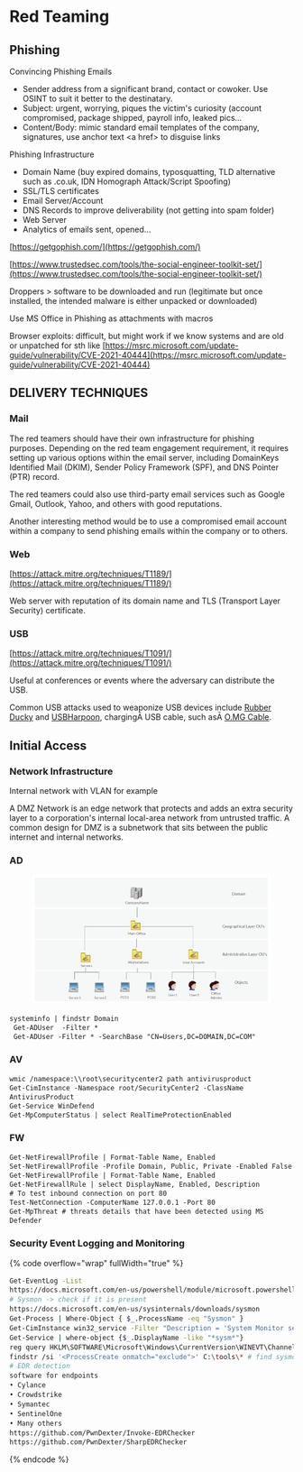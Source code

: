 # Red Teaming

## Phishing

Convincing Phishing Emails

* Sender address from a significant brand, contact or cowoker. Use OSINT to suit it better to the destinatary.
* Subject: urgent, worrying, piques the victim's curiosity (account compromised, package shipped, payroll info, leaked pics...
* Content/Body: mimic standard email templates of the company, signatures, use anchor text \<a href> to disguise links

Phishing Infrastructure

* Domain Name (buy expired domains, typosquatting, TLD alternative such as .co.uk, IDN Homograph Attack/Script Spoofing)
* SSL/TLS certificates
* Email Server/Account
* DNS Records to improve deliverability (not getting into spam folder)
* Web Server
* Analytics of emails sent, opened...

[https://getgophish.com/](https://getgophish.com/)

[https://www.trustedsec.com/tools/the-social-engineer-toolkit-set/](https://www.trustedsec.com/tools/the-social-engineer-toolkit-set/)

Droppers > software to be downloaded and run (legitimate but once installed, the intended malware is either unpacked or downloaded)

Use MS Office in Phishing as attachments with macros

Browser exploits: difficult, but might work if we know systems and are old or unpatched for sth like [https://msrc.microsoft.com/update-guide/vulnerability/CVE-2021-40444](https://msrc.microsoft.com/update-guide/vulnerability/CVE-2021-40444)

## DELIVERY TECHNIQUES

### Mail

The red teamers should have their own infrastructure for phishing purposes. Depending on the red team engagement requirement, it requires setting up various options within the email server, including DomainKeys Identified Mail (DKIM), Sender Policy Framework (SPF), and DNS Pointer (PTR) record.

The red teamers could also use third-party email services such as Google Gmail, Outlook, Yahoo, and others with good reputations.

Another interesting method would be to use a compromised email account within a company to send phishing emails within the company or to others.

### Web

[https://attack.mitre.org/techniques/T1189/](https://attack.mitre.org/techniques/T1189/)

Web server with reputation of its domain name and TLS (Transport Layer Security) certificate.

### USB

[https://attack.mitre.org/techniques/T1091/](https://attack.mitre.org/techniques/T1091/)

Useful at conferences or events where the adversary can distribute the USB.

Common USB attacks used to weaponize USB devices include [Rubber Ducky](https://shop.hak5.org/products/usb-rubber-ducky-deluxe) and [USBHarpoon](https://www.minitool.com/news/usbharpoon.html), chargingĀ USB cable, such asĀ [O.MG Cable](https://shop.hak5.org/products/omg-cable).

## Initial Access

### Network Infrastructure

Internal network with VLAN for example

A DMZ Network is an edge network that protects and adds an extra security layer to a corporation's internal local-area network from untrusted traffic. A common design for DMZ is a subnetwork that sits between the public internet and internal networks.

### AD

<figure><img src="../.gitbook/assets/image (136).png" alt=""><figcaption></figcaption></figure>

```
systeminfo | findstr Domain
 Get-ADUser  -Filter *
 Get-ADUser -Filter * -SearchBase "CN=Users,DC=DOMAIN,DC=COM"
```

### AV

```
wmic /namespace:\\root\securitycenter2 path antivirusproduct
Get-CimInstance -Namespace root/SecurityCenter2 -ClassName AntivirusProduct
Get-Service WinDefend
Get-MpComputerStatus | select RealTimeProtectionEnabled
```

### FW

```
Get-NetFirewallProfile | Format-Table Name, Enabled
Set-NetFirewallProfile -Profile Domain, Public, Private -Enabled False
Get-NetFirewallProfile | Format-Table Name, Enabled
Get-NetFirewallRule | select DisplayName, Enabled, Description
# To test inbound connection on port 80
Test-NetConnection -ComputerName 127.0.0.1 -Port 80
Get-MpThreat # threats details that have been detected using MS Defender
```

### Security Event Logging and Monitoring

{% code overflow="wrap" fullWidth="true" %}
```bash
Get-EventLog -List
https://docs.microsoft.com/en-us/powershell/module/microsoft.powershell.management/get-eventlog?view=powershell-5.1
# Sysmon -> check if it is present
https://docs.microsoft.com/en-us/sysinternals/downloads/sysmon
Get-Process | Where-Object { $_.ProcessName -eq "Sysmon" }
Get-CimInstance win32_service -Filter "Description = 'System Monitor service'"
Get-Service | where-object {$_.DisplayName -like "*sysm*"}
reg query HKLM\SOFTWARE\Microsoft\Windows\CurrentVersion\WINEVT\Channels\Microsoft-Windows-Sysmon/Operational
findstr /si '<ProcessCreate onmatch="exclude">' C:\tools\* # find sysmon config file
# EDR detection
software for endpoints
• Cylance
• Crowdstrike
• Symantec
• SentinelOne
• Many others
https://github.com/PwnDexter/Invoke-EDRChecker
https://github.com/PwnDexter/SharpEDRChecker
```
{% endcode %}
